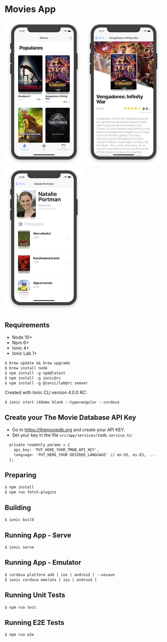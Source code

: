 Movies App
==========

![](doc/shot01.png?raw=true "Okode Movies App - List") ![](doc/shot02.png?raw=true "Okode Movies App - Detail") ![](doc/shot03.png?raw=true "Okode Movies App - Celebrity")

Requirements
------------

* Node 10+
* Npm 6+
* Ionic 4+
* Ionic Lab 1+

```
$ brew update && brew upgrade
$ brew install node
$ npm install -g npm@latest
$ npm install -g ionic@rc
$ npm install -g @ionic/lab@rc semver
```

Created with Ionic CLI version 4.0.0 RC:

```
$ ionic start i4demo blank --type=angular --cordova
```

Create your The Movie Database API Key
--------------------------------------

* Go to https://themoviedb.org and create your API KEY.
* Set your key in the file `src/app/services/tmdb.service.ts`:

```
  private readonly params = {
    api_key: 'PUT_HERE_YOUR_TMDB_API_KEY',
    language: 'PUT_HERE_YOUR DESIRED_LANGUAGE' // en-US, es-ES, ...
  };
```

Preparing
---------

```
$ npm install
$ npm run fetch-plugins
```

Building
--------

```
$ ionic build
```

Running App - Serve
-------------------

```
$ ionic serve
```

Running App - Emulator
----------------------

```
$ cordova platform add [ ios | android ] --nosave
$ ionic cordova emulate [ ios | android ]
```

Running Unit Tests
------------------

```
$ npm run test
```

Running E2E Tests
-----------------

```
$ npm run e2e
```
